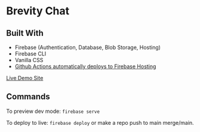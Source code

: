 # Brevity Chat

## Built With

- Firebase (Authentication, Database, Blob Storage, Hosting)
- Firebase CLI
- Vanilla CSS
- [Github Actions automatically deploys to Firebase Hosting](https://github.com/marketplace/actions/deploy-to-firebase-hosting)

[Live Demo Site](https://friendlychat-7d4a6.web.app/)

## Commands

To preview dev mode: `firebase serve`

To deploy to live: `firebase deploy` or make a repo push to main merge/main.

